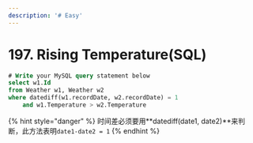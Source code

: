 ```yaml
---
description: '# Easy'
---
```


# 197. Rising Temperature\(SQL\)

```sql
# Write your MySQL query statement below
select w1.Id 
from Weather w1, Weather w2
where datediff(w1.recordDate, w2.recordDate) = 1 
    and w1.Temperature > w2.Temperature
```

{% hint style="danger" %}
时间差必须要用**datediff\(date1, date2\)**来判断，此方法表明`date1-date2 = 1`
{% endhint %}

